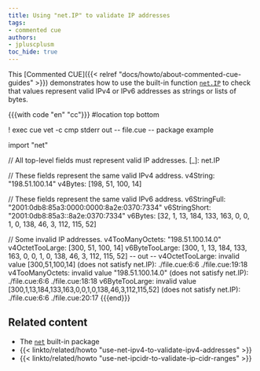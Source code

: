 ```yaml
---
title: Using "net.IP" to validate IP addresses
tags:
- commented cue
authors:
- jpluscplusm
toc_hide: true
---
```


This [Commented CUE]({{< relref "docs/howto/about-commented-cue-guides" >}})
demonstrates how to use the built-in function
[`net.IP`](https://pkg.go.dev/cuelang.org/go/pkg/net#IP)
to check that values represent valid IPv4 or IPv6 addresses as strings or lists
of bytes.

<!--more-->

{{{with code "en" "cc"}}}
#location top bottom

! exec cue vet -c
cmp stderr out
-- file.cue --
package example

import "net"

// All top-level fields must represent valid IP addresses.
[_]: net.IP

// These fields represent the same valid IPv4 address.
v4String: "198.51.100.14"
v4Bytes: [198, 51, 100, 14]

// These fields represent the same valid IPv6 address.
v6StringFull:  "2001:0db8:85a3:0000:0000:8a2e:0370:7334"
v6StringShort: "2001:0db8:85a3::8a2e:0370:7334"
v6Bytes: [32, 1, 13, 184, 133, 163, 0, 0, 1, 0, 138, 46, 3, 112, 115, 52]

// Some invalid IP addresses.
v4TooManyOctets: "198.51.100.14.0"
v4OctetTooLarge: [300, 51, 100, 14]
v6ByteTooLarge: [300, 1, 13, 184, 133, 163, 0, 0, 1, 0, 138, 46, 3, 112, 115, 52]
-- out --
v4OctetTooLarge: invalid value [300,51,100,14] (does not satisfy net.IP):
    ./file.cue:6:6
    ./file.cue:19:18
v4TooManyOctets: invalid value "198.51.100.14.0" (does not satisfy net.IP):
    ./file.cue:6:6
    ./file.cue:18:18
v6ByteTooLarge: invalid value [300,1,13,184,133,163,0,0,1,0,138,46,3,112,115,52] (does not satisfy net.IP):
    ./file.cue:6:6
    ./file.cue:20:17
{{{end}}}

## Related content

- The [`net`](https://pkg.go.dev/cuelang.org/go/pkg/net) built-in package
- {{< linkto/related/howto "use-net-ipv4-to-validate-ipv4-addresses" >}}
- {{< linkto/related/howto "use-net-ipcidr-to-validate-ip-cidr-ranges" >}}
